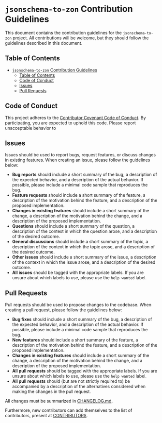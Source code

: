 # `jsonschema-to-zon` Contribution Guidelines

This document contains the contribution guidelines for the `jsonschema-to-zon` project. All contributions will be welcome, but they should follow the guidelines described in this document.

## Table of Contents

- [`jsonschema-to-zon` Contribution Guidelines](#jsonschema-to-zon-contribution-guidelines)
  - [Table of Contents](#table-of-contents)
  - [Code of Conduct](#code-of-conduct)
  - [Issues](#issues)
  - [Pull Requests](#pull-requests)

## Code of Conduct

This project adheres to the [Contributor Covenant Code of Conduct](https://www.contributor-covenant.org/version/2/0/code_of_conduct/). By participating, you are expected to uphold this code. Please report unacceptable behavior to 

## Issues

Issues should be used to report bugs, request features, or discuss changes in existing features. When creating an issue, please follow the guidelines below:

- **Bug reports** should include a short summary of the bug, a description of the expected behavior, and a description of the actual behavior. If possible, please include a minimal code sample that reproduces the bug.
- **Feature requests** should include a short summary of the feature, a description of the motivation behind the feature, and a description of the proposed implementation.
- **Changes in existing features** should include a short summary of the change, a description of the motivation behind the change, and a description of the proposed implementation.
- **Questions** should include a short summary of the question, a description of the context in which the question arose, and a description of the desired outcome.
- **General discussions** should include a short summary of the topic, a description of the context in which the topic arose, and a description of the desired outcome.
- **Other issues** should include a short summary of the issue, a description of the context in which the issue arose, and a description of the desired outcome.
- **All issues** should be tagged with the appropriate labels. If you are unsure about which labels to use, please use the `help wanted` label.

## Pull Requests

Pull requests should be used to propose changes to the codebase. When creating a pull request, please follow the guidelines below:

- **Bug fixes** should include a short summary of the bug, a description of the expected behavior, and a description of the actual behavior. If possible, please include a minimal code sample that reproduces the bug.
- **New features** should include a short summary of the feature, a description of the motivation behind the feature, and a description of the proposed implementation.
- **Changes in existing features** should include a short summary of the change, a description of the motivation behind the change, and a description of the proposed implementation.
- **All pull requests** should be tagged with the appropriate labels. If you are unsure about which labels to use, please use the `help wanted` label.
- **All pull requests** should (but are not strictly required to) be accompanied by a description of the alternatives considered when making the changes in the pull request.

All changes must be summarized in [CHANGELOG.md](CHANGELOG.md).

Furthermore, new contributors can add themselves to the list of contributors, present at [CONTRIBUTORS](CONTRIBUTORS).


